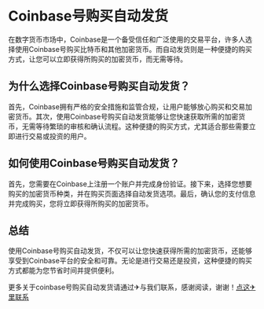 # Coinbase号购买自动发货

在数字货币市场中，Coinbase是一个备受信任和广泛使用的交易平台，许多人选择使用Coinbase号购买比特币和其他加密货币。而自动发货则是一种便捷的购买方式，让您可以立即获得所购买的加密货币，而无需等待。

## 为什么选择Coinbase号购买自动发货？

首先，Coinbase拥有严格的安全措施和监管合规，让用户能够放心购买和交易加密货币。其次，使用Coinbase号购买自动发货能够让您快速获取所需的加密货币，无需等待繁琐的审核和确认流程。这种便捷的购买方式，尤其适合那些需要立即进行交易或投资的用户。

## 如何使用Coinbase号购买自动发货？

首先，您需要在Coinbase上注册一个账户并完成身份验证。接下来，选择您想要购买的加密货币种类，并在购买页面选择自动发货选项。最后，确认您的支付信息并完成购买，您将立即获得所购买的加密货币。

## 总结

使用Coinbase号购买自动发货，不仅可以让您快速获得所需的加密货币，还能够享受到Coinbase平台的安全和可靠。无论是进行交易还是投资，这种便捷的购买方式都能为您节省时间并提供便利。

更多关于coinbase号购买自动发货请通过✈与我们联系，感谢阅读，谢谢！[点这✈里联系](https://d.k02.cc)